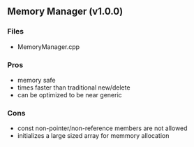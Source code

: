 ## Memory Manager (v1.0.0)
### Files
* MemoryManager.cpp
### Pros
* memory safe
* times faster than traditional new/delete
* can be optimized to be near generic

### Cons
* const non-pointer/non-reference members are not allowed
* initializes a large sized array for memmory allocation
